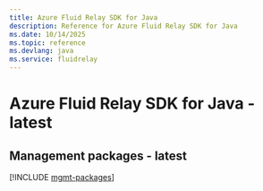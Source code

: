 ```yaml
---
title: Azure Fluid Relay SDK for Java
description: Reference for Azure Fluid Relay SDK for Java
ms.date: 10/14/2025
ms.topic: reference
ms.devlang: java
ms.service: fluidrelay
---
```

# Azure Fluid Relay SDK for Java - latest

## Management packages - latest
[!INCLUDE [mgmt-packages](fluid-relay-mgmt-index.md)]